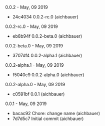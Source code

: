 0.0.2 - May, 09 2019

* 24c4034 0.0.2-rc.0 (aichbauer)

0.0.2-rc.0 - May, 09 2019

* eb8b94f 0.0.2-beta.0 (aichbauer)

0.0.2-beta.0 - May, 09 2019

* 3707df4 0.0.2-alpha.1 (aichbauer)

0.0.2-alpha.1 - May, 09 2019

* f5040c9 0.0.2-alpha.0 (aichbauer)

0.0.2-alpha.0 - May, 09 2019

* c0591bf 0.0.1 (aichbauer)

0.0.1 - May, 09 2019

* bacac92 Chore: change name (aichbauer)
* 7d7d5c7 Initial commit (aichbauer)


